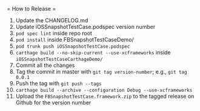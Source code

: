 = How to Release =
1. Update the CHANGELOG.md
2. Update iOSSnapshotTestCase.podspec version number
3. `pod spec lint` inside repo root
4. `pod install` inside FBSnapshotTestCaseDemo/
5. `pod trunk push iOSSnapshotTestCase.podspec`
6. `carthage build --no-skip-current --use-xcframeworks` inside `iOSSnapshotTestCaseCarthageDemo/`
7. Commit all the changes
8. Tag the commit in master with `git tag version-number`; e.g., `git tag 0.0.1`
9. Push the tag with `git push --tags`
10. `carthage build --archive --configuration Debug --use-xcframeworks`
11. Upload the `FBSnapshotTestCase.framework.zip` to the tagged release on Github for the version number
